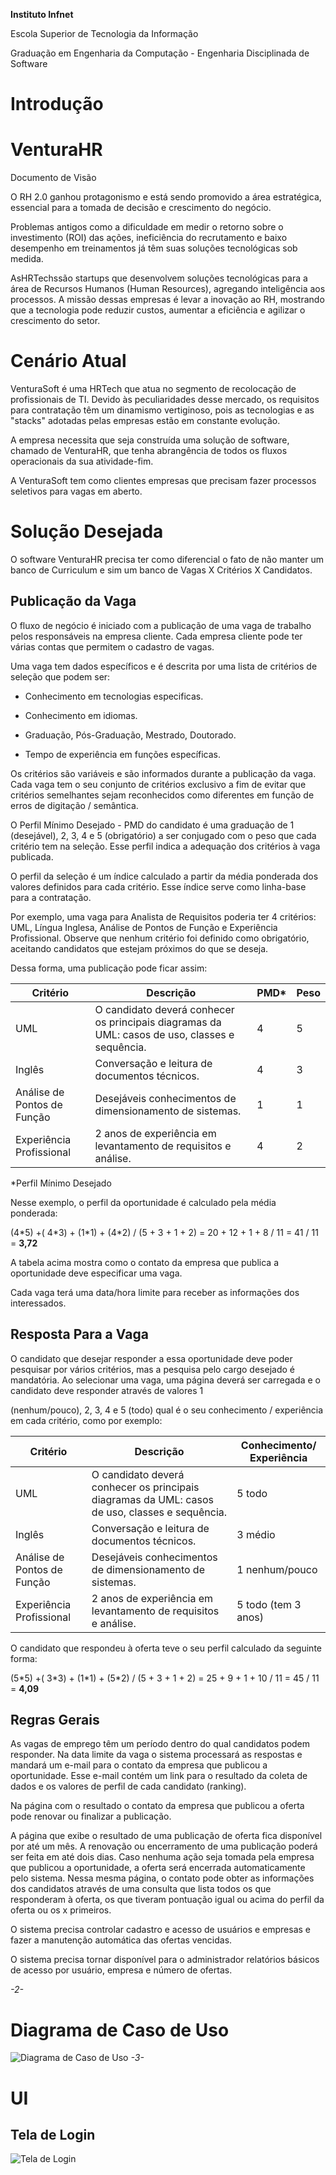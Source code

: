 **Instituto Infnet**

Escola Superior de Tecnologia da Informação

Graduação em Engenharia da Computação - Engenharia Disciplinada de Software
# Introdução

# **VenturaHR**

Documento de Visão

O RH 2.0 ganhou protagonismo e está sendo promovido a área estratégica, essencial para a tomada de decisão e crescimento do negócio.

Problemas antigos como a dificuldade em medir o retorno sobre o investimento (ROI) das ações, ineficiência do recrutamento e baixo desempenho em treinamentos já têm suas soluções tecnológicas sob medida.

AsHRTechssão startups que desenvolvem soluções tecnológicas para a área de Recursos Humanos (Human Resources), agregando inteligência aos processos. A missão dessas empresas é levar a inovação ao RH, mostrando que a tecnologia pode reduzir custos, aumentar a eficiência e agilizar o crescimento do setor.

# Cenário Atual

VenturaSoft é uma HRTech que atua no segmento de recolocação de profissionais de TI. Devido às peculiaridades desse mercado, os requisitos para contratação têm um dinamismo vertiginoso, pois as tecnologias e as &quot;stacks&quot; adotadas pelas empresas estão em constante evolução.

A empresa necessita que seja construída uma solução de software, chamado de VenturaHR, que tenha abrangência de todos os fluxos operacionais da sua atividade-fim.

A VenturaSoft tem como clientes empresas que precisam fazer processos seletivos para vagas em aberto.

# Solução Desejada

O software VenturaHR precisa ter como diferencial o fato de não manter um banco de Curriculum e sim um banco de Vagas X Critérios X Candidatos.

## Publicação da Vaga

O fluxo de negócio é iniciado com a publicação de uma vaga de trabalho pelos responsáveis na empresa cliente. Cada empresa cliente pode ter várias contas que permitem o cadastro de vagas.

Uma vaga tem dados específicos e é descrita por uma lista de critérios de seleção que podem ser:

- Conhecimento em tecnologias especificas.  

- Conhecimento em idiomas.
- Graduação, Pós-Graduação, Mestrado, Doutorado.
- Tempo de experiência em funções específicas.

Os critérios são variáveis e são informados durante a publicação da vaga. Cada vaga tem o seu conjunto de critérios exclusivo a fim de evitar que critérios semelhantes sejam reconhecidos como diferentes em função de erros de digitação / semântica.

O Perfil Mínimo Desejado - PMD do candidato é uma graduação de 1 (desejável), 2, 3, 4 e 5 (obrigatório) a ser conjugado com o peso que cada critério tem na seleção. Esse perfil indica a adequação dos critérios à vaga publicada.

O perfil da seleção é um índice calculado a partir da média ponderada dos valores definidos para cada critério. Esse índice serve como linha-base para a contratação.

Por exemplo, uma vaga para Analista de Requisitos poderia ter 4 critérios: UML, Língua Inglesa, Análise de Pontos de Função e Experiência Profissional. Observe que nenhum critério foi definido como obrigatório, aceitando candidatos que estejam próximos do que se deseja.

Dessa forma, uma publicação pode ficar assim:

| **Critério** | **Descrição** | **PMD*** | **Peso** |
| --- | --- | ------- | --- |
| UML | O candidato deverá conhecer os principais diagramas da UML: casos de uso, classes e sequência. | 4 | 5 |
| Inglês | Conversação e leitura de documentos técnicos. | 4 | 3 |
| Análise de Pontos de Função | Desejáveis conhecimentos de dimensionamento de sistemas. | 1 | 1 |
| Experiência Profissional | 2 anos de experiência em levantamento de requisitos e análise. | 4 | 2 |

\*Perfil Mínimo Desejado

Nesse exemplo, o perfil da oportunidade é calculado pela média ponderada:

(4\*5) +( 4\*3) + (1\*1) + (4\*2) / (5 + 3 + 1 + 2) = 20 + 12 + 1 + 8 / 11 = 41 / 11 = **3,72**

A tabela acima mostra como o contato da empresa que publica a oportunidade deve especificar uma vaga.

Cada vaga terá uma data/hora limite para receber as informações dos interessados.

## Resposta Para a Vaga

O candidato que desejar responder a essa oportunidade deve poder pesquisar por vários critérios, mas a pesquisa pelo cargo desejado é mandatória. Ao selecionar uma vaga, uma página deverá ser carregada e o candidato deve responder através de valores 1

(nenhum/pouco), 2, 3, 4 e 5 (todo) qual é o seu conhecimento / experiência em cada critério, como por exemplo:

| Critério | Descrição | Conhecimento/ Experiência |
| --- | --- | --- |
| UML | O candidato deverá conhecer os principais diagramas da UML: casos de uso, classes e sequência. | 5 todo |
| Inglês | Conversação e leitura de documentos técnicos. | 3 médio |
| Análise de Pontos de Função | Desejáveis conhecimentos de dimensionamento de sistemas. | 1 nenhum/pouco |
| Experiência Profissional | 2 anos de experiência em levantamento de requisitos e análise. | 5 todo (tem 3 anos) |

O candidato que respondeu à oferta teve o seu perfil calculado da seguinte forma:

(5\*5) +( 3\*3) + (1\*1) + (5\*2) / (5 + 3 + 1 + 2) = 25 + 9 + 1 + 10 / 11 = 45 / 11 = **4,09**

## Regras Gerais

As vagas de emprego têm um período dentro do qual candidatos podem responder. Na data limite da vaga o sistema processará as respostas e mandará um e-mail para o contato da empresa que publicou a oportunidade. Esse e-mail contém um link para o resultado da coleta de dados e os valores de perfil de cada candidato (ranking).

Na página com o resultado o contato da empresa que publicou a oferta pode renovar ou finalizar a publicação.

A página que exibe o resultado de uma publicação de oferta fica disponível por até um mês. A renovação ou encerramento de uma publicação poderá ser feita em até dois dias. Caso nenhuma ação seja tomada pela empresa que publicou a oportunidade, a oferta será encerrada automaticamente pelo sistema. Nessa mesma página, o contato pode obter as informações dos candidatos através de uma consulta que lista todos os que responderam à oferta, os que tiveram pontuação igual ou acima do perfil da oferta ou os x primeiros.

O sistema precisa controlar cadastro e acesso de usuários e empresas e fazer a manutenção automática das ofertas vencidas.

O sistema precisa tornar disponível para o administrador relatórios básicos de acesso por usuário, empresa e número de ofertas.

_-_2_-_
# **Diagrama de Caso de Uso**
![Diagrama de Caso de Uso](https://github.com/NylRJ/VenturaHR/blob/master/Imagens/Diagramas/VenturaRH_Diagram_case_use-Page-Fundo%20Branco.jpg)
_-_3_-_
# **UI**
## Tela de Login
![Tela de Login](https://github.com/NylRJ/VenturaHR/blob/master/Imagens/Screen/LoginScreen-2020-08-17-180748.png)
